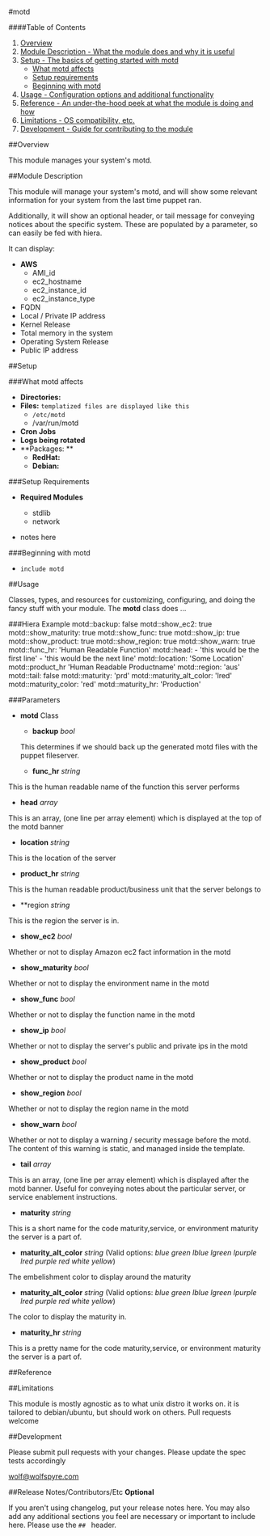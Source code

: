 #motd

####Table of Contents

1. [Overview](#overview)
2. [Module Description - What the module does and why it is useful](#module-description)
3. [Setup - The basics of getting started with motd](#setup)
    * [What motd affects](#what-motd-affects)
    * [Setup requirements](#setup-requirements)
    * [Beginning with motd](#beginning-with-motd)
4. [Usage - Configuration options and additional functionality](#usage)
5. [Reference - An under-the-hood peek at what the module is doing and how](#reference)
5. [Limitations - OS compatibility, etc.](#limitations)
6. [Development - Guide for contributing to the module](#development)

##Overview

This module manages your system's motd.

##Module Description

This module will manage your system's motd, and will show some relevant information for your system from the last time puppet ran.

Additionally, it will show an optional header, or tail message for conveying notices about the specific system. These are populated by a parameter, so can easily be fed with hiera.

It can display:
* **AWS**
  * AMI_id
  * ec2_hostname
  * ec2_instance_id
  * ec2_instance_type
* FQDN
* Local / Private IP address
* Kernel Release
* Total memory in the system
* Operating System Release
* Public IP address

##Setup

###What motd affects

* **Directories:**
* **Files:**  `templatized files are displayed like this`
  * `/etc/motd`
  * /var/run/motd
* **Cron Jobs**
* **Logs being rotated**
* **Packages: **
  * **RedHat:**
  * **Debian:**

###Setup Requirements

* **Required Modules**
  * stdlib
  * network

* notes here

###Beginning with motd

* `include motd`

##Usage

Classes, types, and resources for customizing, configuring, and doing the fancy stuff with your module.
The **motd** class does ...

###Hiera Example
    motd::backup:              false
    motd::show_ec2:            true
    motd::show_maturity:       true
    motd::show_func:           true
    motd::show_ip:             true
    motd::show_product:        true
    motd::show_region:         true
    motd::show_warn:           true
    motd::func_hr:             'Human Readable Function'
    motd::head:
     - 'this would be the first line'
     - 'this would be the next line'
    motd::location:           'Some Location'
    motd::product_hr          'Human Readable Productname'
    motd::region:             'aus'
    motd::tail:               false
    motd::maturity:           'prd'
    motd::maturity_alt_color: 'lred'
    motd::maturity_color:     'red'
    motd::maturity_hr:        'Production'

###Parameters
* **motd** Class
  * **backup** *bool*

  This determines if we should back up the generated motd files with the puppet fileserver.
  * **func_hr** *string*

 This is the human readable name of the function this server performs
  * **head** *array*

 This is an array, (one line per array element) which is displayed at the top of the motd banner
  * **location** *string*

 This is the location of the server
  * **product_hr** *string*

 This is the human readable product/business unit that the server belongs to
  * **region *string*

 This is the region the server is in.
  * **show_ec2** *bool*

 Whether or not to display Amazon ec2 fact information in the motd
  * **show_maturity** *bool*

 Whether or not to display the environment name in the motd
  * **show_func** *bool*

 Whether or not to display the function name in the motd
  * **show_ip** *bool*

 Whether or not to display the server's public and private ips in the motd
  * **show_product** *bool*

 Whether or not to display the product name in the motd
  * **show_region** *bool*

 Whether or not to display the region name in the motd
  * **show_warn** *bool*

 Whether or not to display a warning / security message before the motd. The content of this warning is static, and managed inside the template.
  * **tail** *array*

 This is an array, (one line per array element) which is displayed after the motd banner. Useful for conveying notes about the particular server, or service enablement instructions.
  * **maturity** *string*

 This is a short name for the code maturity,service, or environment maturity the server is a part of.
  * **maturity_alt_color** *string* (Valid options:  *blue* *green* *lblue* *lgreen* *lpurple* *lred* *purple* *red* *white* *yellow*)

 The embelishment color to display around the maturity
  * **maturity_alt_color** *string* (Valid options:  *blue* *green* *lblue* *lgreen* *lpurple* *lred* *purple* *red* *white* *yellow*)

 The color to display the maturity in.
  * **maturity_hr** *string*

 This is a pretty name for the code maturity,service, or environment maturity the server is a part of.

##Reference


##Limitations

This module is mostly agnostic as to what unix distro it works on. it is tailored to debian/ubuntu, but should work on others. Pull requests welcome

##Development

Please submit pull requests with your changes. Please update the spec tests accordingly

<wolf@wolfspyre.com>

##Release Notes/Contributors/Etc **Optional**

If you aren't using changelog, put your release notes here. You may also add any additional sections you feel are necessary or important to include here. Please use the `## ` header.
